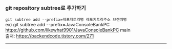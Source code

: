 ### git repository subtree로 추가하기
`git subtree add --prefix=레포지토리명 레포지토리주소 브랜치명`  
ex) git subtree add --prefix=JavaConsoleBankPC https://github.com/likewhat9901/JavaConsoleBankPC main  
출처: https://backendcode.tistory.com/271

---
